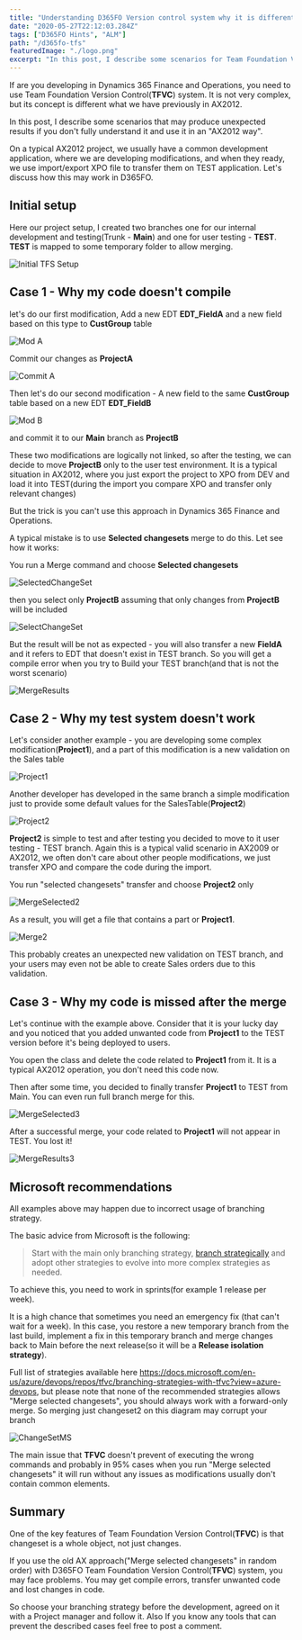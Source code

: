 ```yaml
---
title: "Understanding D365FO Version control system why it is different from AX2012"
date: "2020-05-27T22:12:03.284Z"
tags: ["D365FO Hints", "ALM"]
path: "/d365fo-tfs"
featuredImage: "./logo.png"
excerpt: "In this post, I describe some scenarios for Team Foundation Version Control usage in Dynamics 365 Finance and Operations and how it is different from AX2012."
---
```


If are you developing in Dynamics 365 Finance and Operations, you need to use Team Foundation Version Control(**TFVC**) system. It is not very complex, but its concept is different what we have previously in AX2012.

In this post, I describe some scenarios that may produce unexpected results if you don't fully understand it and use it in an "AX2012 way".

On a typical AX2012 project, we usually have a common development application, where we are developing modifications, and when they ready, we use import/export XPO file to transfer them on TEST application. Let's discuss how this may work in D365FO.  

## Initial setup

Here our project setup, I created two branches one for our internal development and testing(Trunk - **Main**) and one for user testing - **TEST**. **TEST** is mapped to some temporary folder to allow merging.

![ Initial TFS Setup](InitialTFSSetup.png)

## Case 1 - Why my code doesn't compile

let's do our first modification, Add a new EDT **EDT_FieldA** and a new field based on this type to **CustGroup** table

![ Mod A](ModA.png)

Commit our changes as **ProjectA**

![ Commit A](CommitA.png)

Then let's do our second modification - A new field to the same **CustGroup** table based on a new EDT **EDT_FieldB**

![Mod B](ModB.png)

and commit it to our **Main** branch as **ProjectB**

These two modifications are logically not linked, so after the testing, we can decide to move **ProjectB** only to the user test environment. It is a typical situation in AX2012, where you just export the project to XPO from DEV and load it into TEST(during the import you compare XPO and transfer only relevant changes)

But the trick is you can't use this approach in Dynamics 365 Finance and Operations.

A typical mistake is to use **Selected changesets** merge to do this. Let see how it works:

You run a Merge command and choose **Selected changesets**

![SelectedChangeSet](SelectedChangeSet.png)

then you select only **ProjectB** assuming that only changes from **ProjectB** will be included

![SelectChangeSet](SelectChangeSet.png)

But the result will be not as expected - you will also transfer a new **FieldA** and it refers to EDT that doesn't exist in TEST branch. So you will get a compile error when you try to Build your TEST branch(and that is not the worst scenario)  

![MergeResults](MergeResults.png)

## Case 2 - Why my test system doesn't work

Let's consider another example - you are developing some complex modification(**Project1**), and a part of this modification is a new validation on the Sales table

![Project1](Project1.png)

Another developer has developed in the same branch a simple modification just to provide some default values for the SalesTable(**Project2**)

![Project2](Project2.png)

**Project2** is simple to test and after testing you decided to move to it user testing - TEST branch. Again this is a typical valid scenario in AX2009 or AX2012, we often don't care about other people modifications, we just transfer XPO and compare the code during the import.

You run "selected changesets" transfer and choose **Project2** only

![MergeSelected2](MergeSelected2.png)

As a result, you will get a file that contains a part or **Project1**.

![Merge2](Merge2.png)

This probably creates an unexpected new validation on TEST branch, and your users may even not be able to create Sales orders due to this validation.

## Case 3 - Why my code is missed after the merge

Let's continue with the example above. Consider that it is your lucky day and you noticed that you added unwanted code from **Project1** to the TEST version before it's being deployed to users.

You open the class and delete the code related to **Project1** from it. It is a typical AX2012 operation, you don't need this code now. 

Then after some time, you decided to finally transfer **Project1** to TEST from Main. You can even run full branch merge for this. 

![MergeSelected3](MergeSelected3.png)

After a successful merge, your code related to **Project1** will not appear in TEST. You lost it!  

![MergeResults3](MergeResults3.png)

## Microsoft recommendations

All examples above may happen due to incorrect usage of branching strategy.

The basic advice from Microsoft is the following:

> Start with the main only branching strategy, [branch strategically](https://docs.microsoft.com/en-us/azure/devops/repos/tfvc/branch-strategically?view=azure-devops) and adopt other strategies to evolve into more complex strategies as needed.

To achieve this, you need to work in sprints(for example 1 release per week).

It is a high chance that sometimes you need an emergency fix (that can't wait for a week). In this case, you restore a new temporary branch from the last build, implement a fix in this temporary branch and merge changes back to Main before the next release(so it will be a **Release isolation strategy**).

Full list of strategies available here https://docs.microsoft.com/en-us/azure/devops/repos/tfvc/branching-strategies-with-tfvc?view=azure-devops, but please note that none of the recommended strategies allows "Merge selected changesets", you should always work with a forward-only merge. So merging just changeset2 on this diagram may corrupt your branch

![ChangeSetMS](ChangeSetMS.png)

The main issue that **TFVC** doesn't prevent of executing the wrong commands and probably in 95% cases when you run "Merge selected changesets" it will run without any issues as modifications usually don't contain common elements.

## Summary

One of the key features of Team Foundation Version Control(**TFVC**) is that changeset is a whole object, not just changes.

If you use the old AX approach("Merge selected changesets" in random order) with D365FO Team Foundation Version Control(**TFVC**) system, you may face problems. You may get compile errors, transfer unwanted code and lost changes in code.

So choose your branching strategy before the development, agreed on it with a Project manager and follow it. Also If you know any tools that can prevent the described cases feel free to post a comment.
